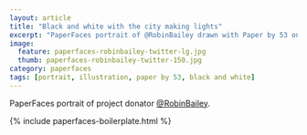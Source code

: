 ```yaml
---
layout: article
title: "Black and white with the city making lights"
excerpt: "PaperFaces portrait of @RobinBailey drawn with Paper by 53 on an iPad."
image: 
  feature: paperfaces-robinbailey-twitter-lg.jpg
  thumb: paperfaces-robinbailey-twitter-150.jpg
category: paperfaces
tags: [portrait, illustration, paper by 53, black and white]
---
```


PaperFaces portrait of project donator [@RobinBailey](http://twitter.com/RobinBailey).

{% include paperfaces-boilerplate.html %}